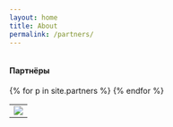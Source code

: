```yaml
---
layout: home
title: About
permalink: /partners/
---
```


<div class="block-3">
  <div class="container projects">
    <div class="row">
      <div class="twelve columns block-header">
        <h4>Партнёры</h4>
      </div>
    </div>
    <div class="container">
      <table class="u-full-width">
        {% for p in site.partners %}
        <tr>
          <td><img class="u-max-full-width partner-logo" src="{{ p.logo | absolute_url }}"></td>
        </tr>
        {% endfor %}
      </table>
    </div>
  </div>
</div>